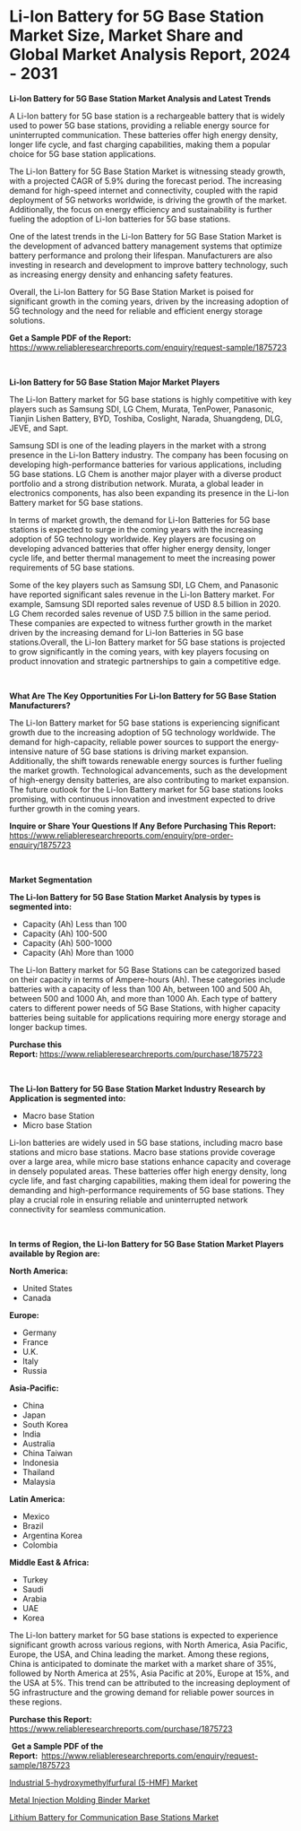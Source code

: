 <p><h1>Li-Ion Battery for 5G Base Station Market Size, Market Share and Global Market Analysis Report, 2024 - 2031</h1></p><p><strong>Li-Ion Battery for 5G Base Station Market Analysis and Latest Trends</strong></p>
<p><p>A Li-Ion battery for 5G base station is a rechargeable battery that is widely used to power 5G base stations, providing a reliable energy source for uninterrupted communication. These batteries offer high energy density, longer life cycle, and fast charging capabilities, making them a popular choice for 5G base station applications.</p><p>The Li-Ion Battery for 5G Base Station Market is witnessing steady growth, with a projected CAGR of 5.9% during the forecast period. The increasing demand for high-speed internet and connectivity, coupled with the rapid deployment of 5G networks worldwide, is driving the growth of the market. Additionally, the focus on energy efficiency and sustainability is further fueling the adoption of Li-Ion batteries for 5G base stations.</p><p>One of the latest trends in the Li-Ion Battery for 5G Base Station Market is the development of advanced battery management systems that optimize battery performance and prolong their lifespan. Manufacturers are also investing in research and development to improve battery technology, such as increasing energy density and enhancing safety features.</p><p>Overall, the Li-Ion Battery for 5G Base Station Market is poised for significant growth in the coming years, driven by the increasing adoption of 5G technology and the need for reliable and efficient energy storage solutions.</p></p>
<p><strong>Get a Sample PDF of the Report:&nbsp;</strong> <a href="https://www.reliableresearchreports.com/enquiry/request-sample/1875723">https://www.reliableresearchreports.com/enquiry/request-sample/1875723</a></p>
<p>&nbsp;</p>
<p><strong>Li-Ion Battery for 5G Base Station Major Market Players</strong></p>
<p><p>The Li-Ion Battery market for 5G base stations is highly competitive with key players such as Samsung SDI, LG Chem, Murata, TenPower, Panasonic, Tianjin Lishen Battery, BYD, Toshiba, Coslight, Narada, Shuangdeng, DLG, JEVE, and Sapt. </p><p>Samsung SDI is one of the leading players in the market with a strong presence in the Li-Ion Battery industry. The company has been focusing on developing high-performance batteries for various applications, including 5G base stations. LG Chem is another major player with a diverse product portfolio and a strong distribution network. Murata, a global leader in electronics components, has also been expanding its presence in the Li-Ion Battery market for 5G base stations.</p><p>In terms of market growth, the demand for Li-Ion Batteries for 5G base stations is expected to surge in the coming years with the increasing adoption of 5G technology worldwide. Key players are focusing on developing advanced batteries that offer higher energy density, longer cycle life, and better thermal management to meet the increasing power requirements of 5G base stations.</p><p>Some of the key players such as Samsung SDI, LG Chem, and Panasonic have reported significant sales revenue in the Li-Ion Battery market. For example, Samsung SDI reported sales revenue of USD 8.5 billion in 2020. LG Chem recorded sales revenue of USD 7.5 billion in the same period. These companies are expected to witness further growth in the market driven by the increasing demand for Li-Ion Batteries in 5G base stations.Overall, the Li-Ion Battery market for 5G base stations is projected to grow significantly in the coming years, with key players focusing on product innovation and strategic partnerships to gain a competitive edge.</p></p>
<p>&nbsp;</p>
<p><strong>What Are The Key Opportunities For Li-Ion Battery for 5G Base Station Manufacturers?</strong></p>
<p><p>The Li-Ion Battery market for 5G base stations is experiencing significant growth due to the increasing adoption of 5G technology worldwide. The demand for high-capacity, reliable power sources to support the energy-intensive nature of 5G base stations is driving market expansion. Additionally, the shift towards renewable energy sources is further fueling the market growth. Technological advancements, such as the development of high-energy density batteries, are also contributing to market expansion. The future outlook for the Li-Ion Battery market for 5G base stations looks promising, with continuous innovation and investment expected to drive further growth in the coming years.</p></p>
<p><strong>Inquire or Share Your Questions If Any Before Purchasing This Report:</strong> <a href="https://www.reliableresearchreports.com/enquiry/pre-order-enquiry/1875723">https://www.reliableresearchreports.com/enquiry/pre-order-enquiry/1875723</a></p>
<p>&nbsp;</p>
<p><strong>Market Segmentation</strong></p>
<p><strong>The Li-Ion Battery for 5G Base Station Market Analysis by types is segmented into:</strong></p>
<p><ul><li>Capacity (Ah) Less than 100</li><li>Capacity (Ah) 100-500</li><li>Capacity (Ah) 500-1000</li><li>Capacity (Ah) More than 1000</li></ul></p>
<p><p>The Li-Ion Battery market for 5G Base Stations can be categorized based on their capacity in terms of Ampere-hours (Ah). These categories include batteries with a capacity of less than 100 Ah, between 100 and 500 Ah, between 500 and 1000 Ah, and more than 1000 Ah. Each type of battery caters to different power needs of 5G Base Stations, with higher capacity batteries being suitable for applications requiring more energy storage and longer backup times.</p></p>
<p><strong>Purchase this Report:&nbsp;</strong><a href="https://www.reliableresearchreports.com/purchase/1875723">https://www.reliableresearchreports.com/purchase/1875723</a></p>
<p>&nbsp;</p>
<p><strong>The Li-Ion Battery for 5G Base Station Market Industry Research by Application is segmented into:</strong></p>
<p><ul><li>Macro base Station</li><li>Micro base Station</li></ul></p>
<p><p>Li-Ion batteries are widely used in 5G base stations, including macro base stations and micro base stations. Macro base stations provide coverage over a large area, while micro base stations enhance capacity and coverage in densely populated areas. These batteries offer high energy density, long cycle life, and fast charging capabilities, making them ideal for powering the demanding and high-performance requirements of 5G base stations. They play a crucial role in ensuring reliable and uninterrupted network connectivity for seamless communication.</p></p>
<p>&nbsp;</p>
<p><strong>In terms of Region, the Li-Ion Battery for 5G Base Station Market Players available by Region are:</strong></p>
<p>
    <p> <strong> North America: </strong>
        <ul>
            <li>United States</li>
            <li>Canada</li>
        </ul>
        </p> 
    <p> <strong> Europe: </strong>
        <ul>
            <li>Germany</li>
            <li>France</li>
            <li>U.K.</li>
            <li>Italy</li>
            <li>Russia</li>
        </ul>
        </p> 
    <p> <strong> Asia-Pacific: </strong>
        <ul>
            <li>China</li>
            <li>Japan</li>
            <li>South Korea</li>
            <li>India</li>
            <li>Australia</li>
            <li>China Taiwan</li>
            <li>Indonesia</li>
            <li>Thailand</li>
            <li>Malaysia</li>
        </ul>
        </p> 
    <p> <strong> Latin America: </strong>
        <ul>
            <li>Mexico</li>
            <li>Brazil</li>
            <li>Argentina Korea</li>
            <li>Colombia</li>
        </ul>
        </p> 
    <p> <strong> Middle East & Africa: </strong>
        <ul>
            <li>Turkey</li>
            <li>Saudi</li>
            <li>Arabia</li>
            <li>UAE</li>
            <li>Korea</li>
        </ul>
    </p>
    </p>
<p><p>The Li-Ion battery market for 5G base stations is expected to experience significant growth across various regions, with North America, Asia Pacific, Europe, the USA, and China leading the market. Among these regions, China is anticipated to dominate the market with a market share of 35%, followed by North America at 25%, Asia Pacific at 20%, Europe at 15%, and the USA at 5%. This trend can be attributed to the increasing deployment of 5G infrastructure and the growing demand for reliable power sources in these regions.</p></p>
<p><strong>Purchase this Report: </strong><a href="https://www.reliableresearchreports.com/purchase/1875723">https://www.reliableresearchreports.com/purchase/1875723</a></p>
<p>&nbsp;<strong>Get a Sample PDF of the Report:&nbsp;&nbsp;</strong><a href="https://www.reliableresearchreports.com/enquiry/request-sample/1875723">https://www.reliableresearchreports.com/enquiry/request-sample/1875723</a></p>
<p><strong></strong></p>
<p><p><a href="https://github.com/wusalecollins540tpqoz/Market-Research-Report-List-1/blob/main/industrial-5-hydroxymethylfurfural-5-hmf-market.md">Industrial 5-hydroxymethylfurfural (5-HMF) Market</a></p><p><a href="https://github.com/pjcfca/Market-Research-Report-List-1/blob/main/metal-injection-molding-binder-market.md">Metal Injection Molding Binder Market</a></p><p><a href="https://github.com/kathiaseamanalvaradovlprc2h/Market-Research-Report-List-1/blob/main/lithium-battery-for-communication-base-stations-market.md">Lithium Battery for Communication Base Stations Market</a></p></p>
